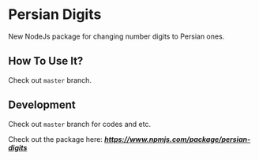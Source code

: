 
# Persian Digits
New NodeJs package for changing number digits to Persian ones.

## How To Use It?
Check out `master` branch.

## Development
Check out `master` branch for codes and etc.

Check out the package here: ***https://www.npmjs.com/package/persian-digits***
